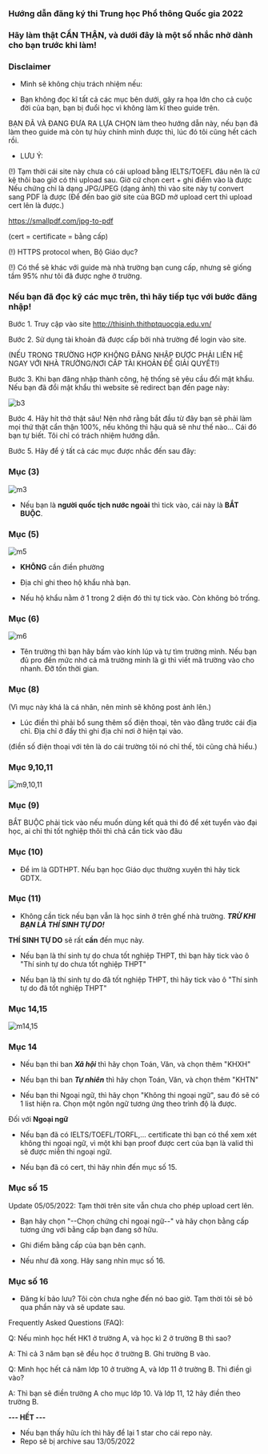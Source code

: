 ### Hướng dẫn đăng ký thi Trung học Phổ thông Quốc gia 2022 ###

### Hãy làm thật CẨN THẬN, và dưới đây là một số nhắc nhở dành cho bạn trước khi làm! ###


### Disclaimer ###
+ Mình sẽ không chịu trách nhiệm nếu:

- Bạn không đọc kĩ tất cả các mục bên dưới, gây ra họa lớn cho cả cuộc đời của bạn, bạn bị đuổi học vì không làm kĩ theo guide trên. 

BẠN ĐÃ VÀ ĐANG ĐƯA RA LỰA CHỌN làm theo hướng dẫn này, nếu bạn đã làm theo guide mà còn tự hủy chính mình được thì, lúc đó tôi cũng hết cách rồi.

+ LƯU Ý:

(!) Tạm thời cái site này chưa có cái upload bằng IELTS/TOEFL đâu nên là cứ kệ thôi bao giờ có thì upload sau. Giờ cứ chọn cert + ghi điểm vào là được
Nếu chứng chỉ là dạng JPG/JPEG (dạng ảnh) thì vào site này tự convert sang PDF là được (Để đến bao giờ site của BGD mở upload cert thì upload cert lên là được.)

https://smallpdf.com/jpg-to-pdf

(cert = certificate = bằng cấp)

(!) HTTPS protocol when, Bộ Giáo dục?

(!) Có thể sẽ khác với guide mà nhà trường bạn cung cấp, nhưng sẽ giống tầm 95% như tôi đã được nghe ở trường.

### Nếu bạn đã đọc kỹ các mục trên, thì hãy tiếp tục với bước đăng nhập! ###

Bước 1. Truy cập vào site http://thisinh.thithptquocgia.edu.vn/

Bước 2. Sử dụng tài khoản đã được cấp bởi nhà trường để login vào site.

(NẾU TRONG TRƯỜNG HỢP KHÔNG ĐĂNG NHẬP ĐƯỢC PHẢI LIÊN HỆ NGAY VỚI NHÀ TRƯỜNG/NƠI CẤP TÀI KHOẢN ĐỂ GIẢI QUYẾT!)

Bước 3. Khi bạn đăng nhập thành công, hệ thống sẽ yêu cầu đổi mật khẩu. Nếu bạn đã đổi mật khẩu thì website sẽ redirect bạn đến page này:

![b3](https://raw.githubusercontent.com/log1cs/THPTQG-2022-RegistrationGuide/main/giaodien.png)

Bước 4. Hãy hít thở thật sâu! Nên nhớ rằng bắt đầu từ đây bạn sẽ phải làm mọi thứ thật cẩn thận 100%, nếu không thì hậu quả sẽ như thế nào... Cái đó bạn tự biết. Tôi chỉ có trách nhiệm hướng dẫn.

Bước 5. Hãy để ý tất cả các mục được nhắc đến sau đây:

### Mục (3) ###

![m3](https://raw.githubusercontent.com/log1cs/THPTQG-2022-RegistrationGuide/main/3c.png)

+ Nếu bạn là **người quốc tịch nước ngoài** thì tick vào, cái này là **BẮT BUỘC**.

### Mục (5) ###

![m5](https://raw.githubusercontent.com/log1cs/THPTQG-2022-RegistrationGuide/main/5.png)

- **KHÔNG** cần điền phường

- Địa chỉ ghi theo hộ khẩu nhà bạn.

- Nếu hộ khẩu nằm ở 1 trong 2 diện đó thì tự tick vào. Còn không bỏ trống.

### Mục (6) ###

![m6](https://raw.githubusercontent.com/log1cs/THPTQG-2022-RegistrationGuide/main/6.png)

- Tên trường thì bạn hãy bấm vào kính lúp và tự tìm trường mình. Nếu bạn đủ pro đến mức nhớ cả mã trường mình là gì thì viết mã trường vào cho nhanh. Đỡ tốn thời gian.

### Mục (8) ### 

(Vì mục này khá là cá nhân, nên mình sẽ không post ảnh lên.)

- Lúc điền thì phải bổ sung thêm số điện thoại, tên vào đằng trước cái địa chỉ. Địa chỉ ở đấy thì ghi địa chỉ nơi ở hiện tại vào.

(điền số điện thoại với tên là do cái trường tôi nó chỉ thế, tôi cũng chả hiểu.)

### Mục 9,10,11 ###

![m9,10,11](https://raw.githubusercontent.com/log1cs/THPTQG-2022-RegistrationGuide/main/9,10,11.png)

### Mục (9) ###

BẮT BUỘC phải tick vào nếu muốn dùng kết quả thi đó để xét tuyển vào đại học, ai chỉ thi tốt nghiệp thôi thì chả cần tick vào đâu

### Mục (10) ###
- Để im là GDTHPT. Nếu bạn học Giáo dục thường xuyên thì hãy tick GDTX.

### Mục (11) ###

- Không cần tick nếu bạn vẫn là học sinh ở trên ghế nhà trường. ***TRỪ KHI BẠN LÀ THÍ SINH TỰ DO!***

**THÍ SINH TỰ DO** sẽ rất **cần** đến mục này.

+ Nếu bạn là thí sinh tự do chưa tốt nghiệp THPT, thì bạn hãy tick vào ô "Thí sinh tự do chưa tốt nghiệp THPT"

+ Nếu bạn là thí sinh tự do đã tốt nghiệp THPT, thì hãy tick vào ô "Thí sinh tự do đã tốt nghiệp THPT"

### Mục 14,15 ### 

![m14,15](https://raw.githubusercontent.com/log1cs/THPTQG-2022-RegistrationGuide/main/14,15.png)

### Mục 14 ###

- Nếu bạn thi ban ***Xã hội*** thì hãy chọn Toán, Văn, và chọn thêm "KHXH"

- Nếu bạn thi ban ***Tự nhiên*** thì hãy chọn Toán, Văn, và chọn thêm "KHTN"

- Nếu bạn thi Ngoại ngữ, thì hãy chọn "Không thi ngoại ngữ", sau đó sẽ có 1 list hiện ra. Chọn một ngôn ngữ tương ứng theo trình độ là được.

Đối với **Ngoại ngữ**

- Nếu bạn đã có IELTS/TOEFL/TORFL,... certificate thì bạn có thể xem xét không thi ngoại ngữ, vì một khi bạn proof được cert của bạn là valid thì sẽ được miễn thi ngoại ngữ.

- Nếu bạn đã có cert, thì hãy nhìn đến mục số 15.

### Mục số 15 ### 

Update 05/05/2022: Tạm thời trên site vẫn chưa cho phép upload cert lên.

- Bạn hãy chọn "--Chọn chứng chỉ ngoại ngữ--" và hãy chọn bằng cấp tương ứng với bằng cấp bạn đang sở hữu.

- Ghi điểm bằng cấp của bạn bên cạnh. 

- Nếu như đã xong. Hãy sang nhìn mục số 16.

### Mục số 16 ###

- Đăng kí bảo lưu? Tôi còn chưa nghe đến nó bao giờ. Tạm thời tôi sẽ bỏ qua phần này và sẽ update sau. 


Frequently Asked Questions (FAQ):

Q: Nếu mình học hết HK1 ở trường A, và học kì 2 ở trường B thì sao?

A: Thì cả 3 năm bạn sẽ đều học ở trường B. Ghi trường B vào.

Q: Mình học hết cả năm lớp 10 ở trường A, và lớp 11 ở trường B. Thì điền gì vào?

A: Thì bạn sẽ điền trường A cho mục lớp 10. Và lớp 11, 12 hãy điền theo trường B.


**--- HẾT ---**

- Nếu bạn thấy hữu ích thì hãy để lại 1 star cho cái repo này.
- Repo sẽ bị archive sau 13/05/2022
